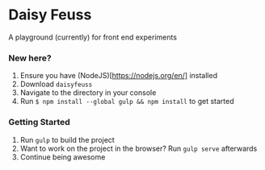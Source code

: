 # Daisy Feuss
A playground (currently) for front end experiments

### New here?
1. Ensure you have (NodeJS)[https://nodejs.org/en/] installed
2. Download `daisyfeuss`
3. Navigate to the directory in your console
4. Run `$ npm install --global gulp && npm install` to get started

### Getting Started
1. Run `gulp` to build the project
2. Want to work on the project in the browser? Run `gulp serve` afterwards
3. Continue being awesome
